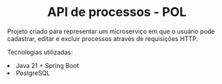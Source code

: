 <h1 align="center"> API de processos - POL </h1>
<p> Projeto criado para representar um microserviço em que o usuário pode cadastrar, editar e excluir processos através de requisições HTTP. </p>
<p> Tecnologias utilizadas: 
<li> Java 21 + Spring Boot </li>
<li> PostgreSQL</li>

</p>

